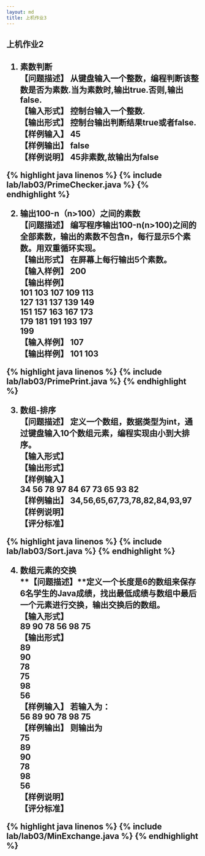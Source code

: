 ```yaml
---
layout: md
title: 上机作业3
---
```


<h2>上机作业2<h2>

1. 素数判断  
**【问题描述】**
从键盘输入一个整数，编程判断该整数是否为素数.当为素数时,输出true.否则,输出false.  
**【输入形式】**
控制台输入一个整数.  
**【输出形式】**
控制台输出判断结果true或者false.  
**【样例输入】**
45  
**【样例输出】**
false  
**【样例说明】**
45非素数,故输出为false

{% highlight java linenos %}
{% include lab/lab03/PrimeChecker.java %}
{% endhighlight %}

2. 输出100-n（n>100）之间的素数  
**【问题描述】**
编写程序输出100-n(n>100)之间的全部素数，输出的素数不包含n，每行显示5个素数。用双重循环实现。  
**【输出形式】**
在屏幕上每行输出5个素数。  
**【输入样例】**
200  
**【输出样例】**  
101 103 107 109 113    
127 131 137 139 149  
151 157 163 167 173  
179 181 191 193 197  
199  
**【输入样例】**
107  
**【输出样例】**
101 103 

{% highlight java linenos %}
{% include lab/lab03/PrimePrint.java %}
{% endhighlight %}

3. 数组-排序  
**【问题描述】**
定义一个数组，数据类型为int，通过键盘输入10个数组元素，编程实现由小到大排序。  
**【输入形式】**  
**【输出形式】**  
**【样例输入】**  
34 56 78 97 84 67 73 65 93 82  
**【样例输出】**
34,56,65,67,73,78,82,84,93,97  
**【样例说明】**  
**【评分标准】**

{% highlight java linenos %}
{% include lab/lab03/Sort.java %}
{% endhighlight %}

4. 数组元素的交换  
**【问题描述】**定义一个长度是6的数组来保存6名学生的Java成绩，找出最低成绩与数组中最后一个元素进行交换，输出交换后的数组。  
**【输入形式】**  
89 90 78 56 98 75  
**【输出形式】**  
89  
90  
78  
75  
98  
56  
**【样例输入】**
若输入为：  
56 89 90 78 98 75  
**【样例输出】**
则输出为  
75  
89  
90  
78  
98  
56  
**【样例说明】**  
**【评分标准】**

{% highlight java linenos %}
{% include lab/lab03/MinExchange.java %}
{% endhighlight %}